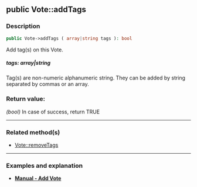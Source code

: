 ## public Vote::addTags

### Description    

```php
public Vote->addTags ( array|string tags ): bool
```

Add tag(s) on this Vote.
    

##### **tags:** *array|string*   
Tag(s) are non-numeric alphanumeric string. They can be added by string separated by commas or an array.    


### Return value:   

*(bool)* In case of success, return TRUE


---------------------------------------

### Related method(s)      

* [Vote::removeTags](../Vote%20Class/public%20Vote--removeTags.md)    

---------------------------------------

### Examples and explanation

* **[Manual - Add Vote](https://github.com/julien-boudry/Condorcet/wiki/II-%23-B.-Vote-management-%23-1.-Add-Vote)**    
